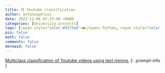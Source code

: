 ```yaml
---
title: 📺 Youtube classification
author: antoniopelusi
date: 2022-12-06 07:23:00 +0800
categories: [University projects]
tags: [<span style="color:#3573a6">●</span> Python, <span style="color:#da5b0c">●</span> Jupyter Notebook]
pin: false
math: false
comments: false
mermaid: false
---
```


[GithubLink]: https://github.com/antoniopelusi/youtube-classification

[Multiclass classification of Youtube videos using text mining.][GithubLink]
{: .prompt-info }
